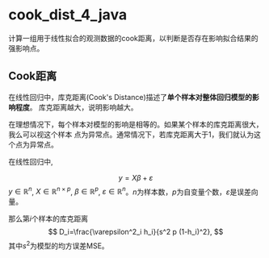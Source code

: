 # cook_dist_4_java
计算一组用于线性拟合的观测数据的cook距离，以判断是否存在影响拟合结果的强影响点。

## Cook距离
在线性回归中，库克距离(Cook's Distance)描述了**单个样本对整体回归模型的影响程度**。
库克距离越大，说明影响越大。

在理想情况下，每个样本对模型的影响是相等的。如果某个样本的库克距离很大，我么可以视这个样本
点为异常点。通常情况下，若库克距离大于1，我们就认为这个点为异常点。

在线性回归中,

$$
y=X\beta+\varepsilon
$$
$y\in\mathbb{R}^n$, $X\in\mathbb{R}^{n \times p}$, $\beta \in \mathbb{R}^p$, $\varepsilon \in \mathbb{R}^n$。$n$为样本数，$p$为自变量个数，$\varepsilon$是误差向量。

那么第$i$个样本的库克距离
$$
D_i=\frac{\varepsilon^2_i h_i}{s^2 p (1-h_i)^2},
$$
其中$s^2$为模型的均方误差MSE。

